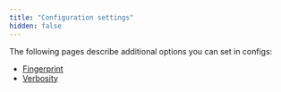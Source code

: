 ```yaml
---
title: "Configuration settings"
hidden: false
---
```

The following pages describe additional options you can set in configs:

- [Fingerprint](doc:fingerprint)
- [Verbosity](doc:verbosity)

